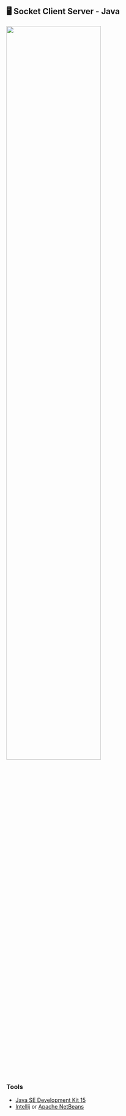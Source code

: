 ## 🖥️ Socket Client Server - Java

<img src="doc/gif/Demo Socket Java.gif" width="70%">

### Tools

- [Java SE Development Kit 15](https://www.oracle.com/java/technologies/javase-jdk15-downloads.html)
- [Intellij](https://www.jetbrains.com/idea/download/#section=windows) or [Apache NetBeans](https://netbeans.apache.org/download/nb121/nb121.html)
